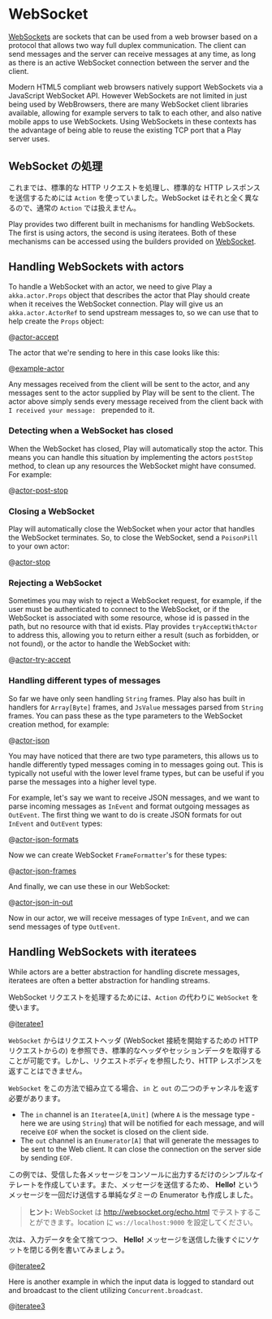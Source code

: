 <!--- Copyright (C) 2009-2015 Typesafe Inc. <http://www.typesafe.com> -->
<!--
# WebSockets
-->
# WebSocket

[WebSockets](https://en.wikipedia.org/wiki/WebSocket) are sockets that can be used from a web browser based on a protocol that allows two way full duplex communication.  The client can send messages and the server can receive messages at any time, as long as there is an active WebSocket connection between the server and the client.

Modern HTML5 compliant web browsers natively support WebSockets via a JavaScript WebSocket API.  However WebSockets are not limited in just being used by WebBrowsers, there are many WebSocket client libraries available, allowing for example servers to talk to each other, and also native mobile apps to use WebSockets.  Using WebSockets in these contexts has the advantage of being able to reuse the existing TCP port that a Play server uses.

<!--
## Handling WebSockets
-->
## WebSocket の処理

<!--
Until now, we were using `Action` instances to handle standard HTTP requests and send back standard HTTP responses. WebSockets are a totally different beast and can’t be handled via standard `Action`.
-->
これまでは、標準的な HTTP リクエストを処理し、標準的な HTTP レスポンスを送信するためには `Action` を使っていました。WebSocket はそれと全く異なるので、通常の `Action` では扱えません。

Play provides two different built in mechanisms for handling WebSockets.  The first is using actors, the second is using iteratees.  Both of these mechanisms can be accessed using the builders provided on [WebSocket](api/scala/play/api/mvc/WebSocket$.html).

## Handling WebSockets with actors

To handle a WebSocket with an actor, we need to give Play a `akka.actor.Props` object that describes the actor that Play should create when it receives the WebSocket connection.  Play will give us an `akka.actor.ActorRef` to send upstream messages to, so we can use that to help create the `Props` object:

@[actor-accept](code/ScalaWebSockets.scala)

The actor that we're sending to here in this case looks like this:

@[example-actor](code/ScalaWebSockets.scala)

Any messages received from the client will be sent to the actor, and any messages sent to the actor supplied by Play will be sent to the client.  The actor above simply sends every message received from the client back with `I received your message: ` prepended to it.

### Detecting when a WebSocket has closed

When the WebSocket has closed, Play will automatically stop the actor.  This means you can handle this situation by implementing the actors `postStop` method, to clean up any resources the WebSocket might have consumed.  For example:

@[actor-post-stop](code/ScalaWebSockets.scala)

### Closing a WebSocket

Play will automatically close the WebSocket when your actor that handles the WebSocket terminates.  So, to close the WebSocket, send a `PoisonPill` to your own actor:

@[actor-stop](code/ScalaWebSockets.scala)

### Rejecting a WebSocket

Sometimes you may wish to reject a WebSocket request, for example, if the user must be authenticated to connect to the WebSocket, or if the WebSocket is associated with some resource, whose id is passed in the path, but no resource with that id exists.  Play provides `tryAcceptWithActor` to address this, allowing you to return either a result (such as forbidden, or not found), or the actor to handle the WebSocket with:

@[actor-try-accept](code/ScalaWebSockets.scala)

### Handling different types of messages

So far we have only seen handling `String` frames.  Play also has built in handlers for `Array[Byte]` frames, and `JsValue` messages parsed from `String` frames.  You can pass these as the type parameters to the WebSocket creation method, for example:

@[actor-json](code/ScalaWebSockets.scala)

You may have noticed that there are two type parameters, this allows us to handle differently typed messages coming in to messages going out.  This is typically not useful with the lower level frame types, but can be useful if you parse the messages into a higher level type.

For example, let's say we want to receive JSON messages, and we want to parse incoming messages as `InEvent` and format outgoing messages as `OutEvent`.  The first thing we want to do is create JSON formats for out `InEvent` and `OutEvent` types:

@[actor-json-formats](code/ScalaWebSockets.scala)

Now we can create WebSocket `FrameFormatter`'s for these types:

@[actor-json-frames](code/ScalaWebSockets.scala)

And finally, we can use these in our WebSocket:

@[actor-json-in-out](code/ScalaWebSockets.scala)

Now in our actor, we will receive messages of type `InEvent`, and we can send messages of type `OutEvent`.

## Handling WebSockets with iteratees

While actors are a better abstraction for handling discrete messages, iteratees are often a better  abstraction for handling streams.

<!--
To handle a WebSocket request, use a `WebSocket` instead of an `Action`:
-->
WebSocket リクエストを処理するためには、`Action` の代わりに `WebSocket` を使います。

@[iteratee1](code/ScalaWebSockets.scala)

<!--
A `WebSocket` has access to the request headers (from the HTTP request that initiates the WebSocket connection), allowing you to retrieve standard headers and session data. However, it doesn’t have access to a request body, nor to the HTTP response.
-->
`WebSocket` からはリクエストヘッダ (WebSocket 接続を開始するための HTTP リクエストからの) を参照でき、標準的なヘッダやセッションデータを取得することが可能です。しかし、リクエストボディを参照したり、HTTP レスポンスを返すことはできません。

<!--
When constructing a `WebSocket` this way, we must return both `in` and `out` channels.
-->
`WebSocket` をこの方法で組み立てる場合、`in` と `out` の二つのチャンネルを返す必要があります。

- The `in` channel is an `Iteratee[A,Unit]` (where `A` is the message type - here we are using `String`) that will be notified for each message, and will receive `EOF` when the socket is closed on the client side.
- The `out` channel is an `Enumerator[A]` that will generate the messages to be sent to the Web client. It can close the connection on the server side by sending `EOF`.

<!--
It this example we are creating a simple iteratee that prints each message to console. To send messages, we create a simple dummy enumerator that will send a single **Hello!** message.
-->
この例では、受信した各メッセージをコンソールに出力するだけのシンプルなイテレートを作成しています。また、メッセージを送信するため、 **Hello!** というメッセージを一回だけ送信する単純なダミーの Enumerator も作成しました。

<!--
> **Tip:** You can test WebSockets on <https://www.websocket.org/echo.html>. Just set the location to `ws://localhost:9000`.
-->
> **ヒント:** WebSocket は <http://websocket.org/echo.html> でテストすることができます。location に `ws://localhost:9000` を設定してください。

<!--
Let’s write another example that discards the input data and closes the socket just after sending the **Hello!** message:
-->
次は、入力データを全て捨てつつ、 **Hello!** メッセージを送信した後すぐにソケットを閉じる例を書いてみましょう。

@[iteratee2](code/ScalaWebSockets.scala)

Here is another example in which the input data is logged to standard out and broadcast to the client utilizing `Concurrent.broadcast`.

@[iteratee3](code/ScalaWebSockets.scala)
